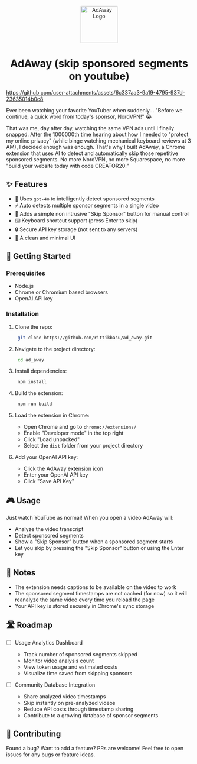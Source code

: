 <p align="center">
  <img src="https://ik.imagekit.io/zwcfsadeijm/adaway_main_5mV32nDeC.png?updatedAt=1731406621823" alt="AdAway Logo" width="100"/>
</p>
<h1 align="center">
  AdAway (skip sponsored segments on youtube)
</h1>

https://github.com/user-attachments/assets/6c337aa3-9a19-4795-937d-23635014b0c8

Ever been watching your favorite YouTuber when suddenly... "Before we continue, a quick word from today's sponsor, NordVPN!" 😭

That was me, day after day, watching the same VPN ads until I finally snapped. After the 1000000th time hearing about how I needed to "protect my online privacy" (while binge watching mechanical keyboard reviews at 3 AM), I decided enough was enough. That's why I built AdAway, a Chrome extension that uses AI to detect and automatically skip those repetitive sponsored segments. No more NordVPN, no more Squarespace, no more "build your website today with code CREATOR20!"

## ✨ Features

- 🤖 Uses `gpt-4o` to intelligently detect sponsored segments
- ⚡️ Auto detects multiple sponsor segments in a single video
- 🎯 Adds a simple non intrusive "Skip Sponsor" button for manual control
- ⌨️ Keyboard shortcut support (press Enter to skip)
- 🔒 Secure API key storage (not sent to any servers)
- 🎨 A clean and minimal UI

## 🚀 Getting Started

### Prerequisites

- Node.js
- Chrome or Chromium based browsers
- OpenAI API key

### Installation

1. Clone the repo:

   ```bash
    git clone https://github.com/rittikbasu/ad_away.git
   ```

2. Navigate to the project directory:

   ```bash
    cd ad_away
   ```

3. Install dependencies:

   ```bash
    npm install
   ```

4. Build the extension:

   ```bash
    npm run build
   ```

5. Load the extension in Chrome:

   - Open Chrome and go to `chrome://extensions/`
   - Enable "Developer mode" in the top right
   - Click "Load unpacked"
   - Select the `dist` folder from your project directory

6. Add your OpenAI API key:
   - Click the AdAway extension icon
   - Enter your OpenAI API key
   - Click "Save API Key"

## 🎮 Usage

Just watch YouTube as normal! When you open a video AdAway will:

- Analyze the video transcript
- Detect sponsored segments
- Show a "Skip Sponsor" button when a sponsored segment starts
- Let you skip by pressing the "Skip Sponsor" button or using the Enter key

## 📝 Notes

- The extension needs captions to be available on the video to work
- The sponsored segment timestamps are not cached (for now) so it will reanalyze the same video every time you reload the page
- Your API key is stored securely in Chrome's sync storage

## 🛣️ Roadmap

- [ ] Usage Analytics Dashboard

  - Track number of sponsored segments skipped
  - Monitor video analysis count
  - View token usage and estimated costs
  - Visualize time saved from skipping sponsors

- [ ] Community Database Integration
  - Share analyzed video timestamps
  - Skip instantly on pre-analyzed videos
  - Reduce API costs through timestamp sharing
  - Contribute to a growing database of sponsor segments

## 🤝 Contributing

Found a bug? Want to add a feature? PRs are welcome! Feel free to open issues for any bugs or feature ideas.
